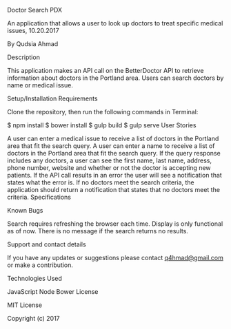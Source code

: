 Doctor Search PDX

An application that allows a user to look up doctors to treat specific medical issues, 10.20.2017

By Qudsia Ahmad

Description

This application makes an API call on the BetterDoctor API to retrieve information about doctors in the Portland area. Users can search doctors by name or medical issue.

Setup/Installation Requirements

Clone the repository, then run the following commands in Terminal:

$ npm install
$ bower install
$ gulp build
$ gulp serve
User Stories

A user can enter a medical issue to receive a list of doctors in the Portland area that fit the search query.
A user can enter a name to receive a list of doctors in the Portland area that fit the search query.
If the query response includes any doctors, a user can see the first name, last name, address, phone number, website and whether or not the doctor is accepting new patients.
If the API call results in an error the user will see a notification that states what the error is.
If no doctors meet the search criteria, the application should return a notification that states that no doctors meet the criteria.
Specifications


Known Bugs

Search requires refreshing the browser each time.  Display is only functional as of now. There is no message if the search returns no results.

Support and contact details

If you have any updates or suggestions please contact q4hmad@gmail.com or make a contribution.

Technologies Used

JavaScript
Node
Bower
License

MIT License

Copyright (c) 2017
